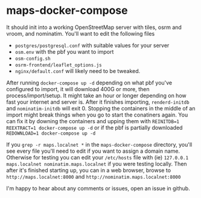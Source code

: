 # maps-docker-compose

It should init into a working OpenStreetMap server with tiles, osrm and vroom, and nominatim.
You'll want to edit the following files 

- `postgres/postgresql.conf` with suitable values for your server
- `osm.env` with the pbf you want to import
- `osm-config.sh` 
- `osrm-frontend/leaflet_options.js` 
- `nginx/default.conf` will likely need to be tweaked.

After running `docker-compose up -d` depending on what pbf you've configured to import,
it will download 400G or more, then process/import/setup. It might take an hour or longer
depending on how fast your internet and server is. After it finishes importing, 
`renderd-initdb` and `nominatim-initdb` will exit 0. Stopping the containers in the middle 
of an import might break things when you go to start the conatiners again. You can fix it
by downing the containers and upping them with `REINITDB=1 REEXTRACT=1 docker-compose up -d` or
if the pbf is partially downloaded  `REDOWNLOAD=1 docker-compose up -d`

If you `grep -r maps.localnet *` in the `maps-docker-compose` directory, you'll see every file 
you'll need to edit if you want to assign a domain name. Otherwise for testing you can edit
your `/etc/hosts` file with (ie) `127.0.0.1 maps.localnet nominatim.maps.localnet` if you were
testing locally. Then after it's finished starting up, you can in a web browser, browse to
`http://maps.localnet:8000` and `http://nominatim.maps.localnet:8000`

I'm happy to hear about any comments or issues, open an issue in github.
